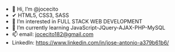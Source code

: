 - 👋 Hi, I’m @jocecito
- ✔ HTML5, CSS3, SASS 
- 👀 I’m interested in FULL STACK WEB DEVELOPMENT 
- 🌱 I’m currently learning JavaScript-JQuery-AJAX-PHP-MySQL 
- 📫 email: jocecito182@gmail.com
- LinkedIn: https://www.linkedin.com/in/jose-antonio-a379b61b6/
